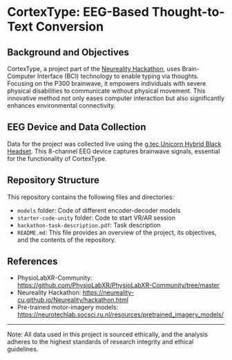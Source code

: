 # CortexType: EEG-Based Thought-to-Text Conversion

## Background and Objectives

CortexType, a project part of the [Neureality Hackathon](https://neureality-cu.github.io/Neureality/hackathon.html), uses Brain-Computer Interface (BCI) technology to enable typing via thoughts. Focusing on the P300 brainwave, it empowers individuals with severe physical disabilities to communicate without physical movement. This innovative method not only eases computer interaction but also significantly enhances environmental connectivity.

## EEG Device and Data Collection
Data for the project was collected live using the [g.tec Unicorn Hybrid Black Headset](https://www.gtec.at/product/unicorn-hybrid-black/). This 8-channel EEG device captures brainwave signals, essential for the functionality of CortexType.

## Repository Structure
This repository contains the following files and directories:
- `models` folder: Code of different encoder-decoder models 
- `starter-code-unity` folder: Code to start VR/AR session
- `hackathon-task-description.pdf`: Task description
- `README.md`: This file provides an overview of the project, its objectives, and the contents of the repository.

## References
- PhysioLabXR-Community: https://github.com/PhysioLabXR/PhysioLabXR-Community/tree/master
- Neureality Hackathon: https://neureality-cu.github.io/Neureality/hackathon.html
- Pre-trained motor-imagery models: https://neurotechlab.socsci.ru.nl/resources/pretrained_imagery_models/

---
Note: All data used in this project is sourced ethically, and the analysis adheres to the highest standards of research integrity and ethical guidelines.
